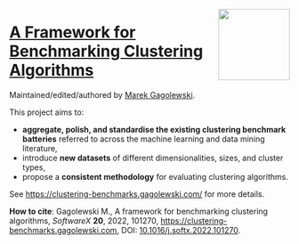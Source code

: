 <a href="https://clustering-benchmarks.gagolewski.com"><img src="https://www.gagolewski.com/_static/img/clustbench.png" align="right" height="128" width="128" /></a>
# [A Framework for Benchmarking Clustering Algorithms](https://clustering-benchmarks.gagolewski.com/)

Maintained/edited/authored by [Marek Gagolewski](https://www.gagolewski.com).

This project aims to:

* **aggregate, polish, and standardise the existing clustering benchmark
    batteries** referred to across the machine learning and data mining
    literature,
* introduce **new datasets** of different dimensionalities,
    sizes, and cluster types,
* propose a **consistent methodology** for evaluating clustering algorithms.

See <https://clustering-benchmarks.gagolewski.com/> for more details.

**How to cite**:
Gagolewski M., A framework for benchmarking clustering algorithms,
*SoftwareX* **20**, 2022, 101270, <https://clustering-benchmarks.gagolewski.com>,
DOI: [10.1016/j.softx.2022.101270](https://doi.org/10.1016/j.softx.2022.101270).
